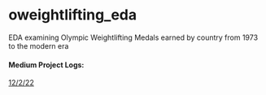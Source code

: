 # oweightlifting_eda
EDA examining Olympic Weightlifting Medals earned by country from 1973 to the modern era

#### Medium Project Logs:
[12/2/22](https://medium.com/@junyoungdchun/project-diary-weightlifting-medal-counts-and-doping-intro-start-f692dc6be6ed)

